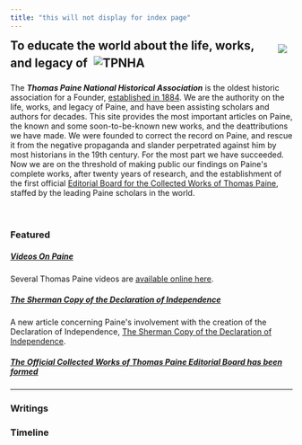 ```yaml
---
title: "this will not display for index page"
---
```



<article>
  <img style="float: right; margin: 10px;" src="/images/thomaspaine-0.png"/>
  <h2 style="background: var(--color-body-inverted); border-bottom: none; margin-top: 0;">
    To educate the world about the life, works, and legacy of <img style="display: inline; margin: 6px;" alt="TPNHA" src="/images/tplogo-1.svg"/>
  </h2>

  <p>
    The <i><b>Thomas Paine National Historical Association</b></i> is the oldest
    historic association for a Founder, <a
    href="/pages/history.html">established in 1884</a>. We are the
    authority on the life, works, and legacy of Paine, and have been
    assisting scholars and authors for decades. This site provides the
    most important articles on Paine, the known and some soon-to-be-known
    new works, and the deattributions we have made. We were founded to
    correct the record on Paine, and rescue it from the negative
    propaganda and slander perpetrated against him by most historians in
    the 19th century. For the most part we have succeeded. Now we are on
    the threshold of making public our findings on Paine's complete works,
    after twenty years of research, and the establishment of the first
    official <a
    href="/pages/the-official-collected-works-of-thomas-paine-project.html">Editorial
    Board for the Collected Works of Thomas Paine</a>, staffed by the
    leading Paine scholars in the world.
  </p>
  </aside>
  </section>
</article>

<header></header><nav></nav>

<h3>Featured</h3>
<section>
    <aside>
        <h5>
            <a href="/pages/videos.html">Videos On Paine</a>
        </h5>
        Several Thomas Paine videos are <a href="/pages/videos.html">available online here</a>.
    </aside>
    <aside>
        <h5>
            <a href="/pages/resources/sherman-copy-di.html">The Sherman Copy of the Declaration of Independence</a>
        </h5>
        A new article concerning Paine's involvement with the creation of the Declaration of Independence, <a href="/pages/resources/sherman-copy-di.html">The Sherman Copy of the Declaration of Independence</a>.
    </aside>
    <aside>
        <h5>
        <a href="/pages/collected-works-project.html">The Official Collected Works of Thomas Paine Editorial Board has been formed</a>
        </h5>
    </aside>
</section>

<hr/>

<section>
    <aside>
        <h3>Writings</h3>
        <!--#include virtual="pages/writings_index.html" -->
    </aside>
    <aside>
        <h3>Timeline</h3>
        <!--#include virtual="pages/timeline_index.html" -->
    </aside>
</section>
